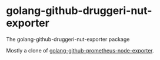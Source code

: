 # golang-github-druggeri-nut-exporter
 
The golang-github-druggeri-nut-exporter package

Mostly a clone of [golang-github-prometheus-node-exporter][1].

[1]: https://src.fedoraproject.org/rpms/golang-github-prometheus-node-exporter
